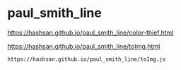 # paul_smith_line

https://hashsan.github.io/paul_smith_line/color-thief.html

https://hashsan.github.io/paul_smith_line/toImg.html

```
https://hashsan.github.io/paul_smith_line/toImg.js
```

